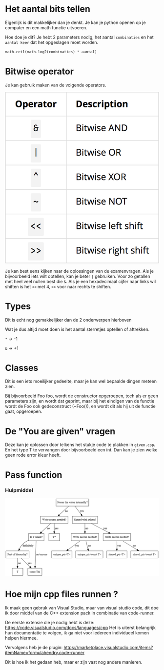 # Het aantal bits tellen

Eigenlijk is dit makkelijker dan je denkt.
Je kan je python openen op je computer en een math functie uitvoeren.

Hoe doe je dit? Je hebt 2 parameters nodig, het aantal `combinaties` en het `aantal keer` dat het opgeslagen moet worden.

```python
math.ceil(math.log2(combinaties) * aantal)
```

# Bitwise operator

Je kan gebruik maken van de volgende operators.

![bitwise-opreators](img/bitwise-operators.png)

Je kan best eens kijken naar de oplossingen van de examenvragen. 
Als je bijvoorbeeld iets wilt optellen, kan je beter `|` gebruiken.
Voor zo getallen met heel veel nullen best die `&`.
Als je een hexadecimaal cijfer naar links wil shiften is het `<<` met 4, `>>` voor naar rechts te shiften.

# Types

Dit is echt nog gemakkelijker dan de 2 onderwerpen hierboven

Wat je dus altijd moet doen is het aantal sterretjes optellen of aftrekken.

`*` -> -1

`&` -> +1

# Classes

Dit is een iets moeilijker gedeelte, maar je kan wel bepaalde dingen meteen zien.

Bij bijvoorbeeld Foo foo, wordt de constructor opgeroepen, toch als er geen parameters zijn, en wordt dat geprint, maar bij het eindigen van de functie wordt de Foo ook gedeconstruct (~Foo()), en wordt dit als hij uit de functie gaat, opgeroepen.

# De "You are given" vragen

Deze kan je oplossen door telkens het stukje code te plakken in `given.cpp`. En het type T te vervangen door bijvoorbeeld een int.
Dan kan je zien welke geen rode error kleur heeft.


# Pass function

### Hulpmiddel

![parameter-types](/img/parameter-types.png)


# Hoe mijn cpp files runnen ?

Ik maak geen gebruk van Visual Studio, maar van visual studio code, dit doe ik door middel van de C++ extension pack in combinatie van code-runner.

De eerste extensie die je nodig hebt is deze: https://code.visualstudio.com/docs/languages/cpp
Het is uiterst belangrijk hun documentatie te volgen, ik ga niet voor iedereen individueel komen helpen hiermee.

Vervolgens heb je de plugin: https://marketplace.visualstudio.com/items?itemName=formulahendry.code-runner

Dit is hoe ik het gedaan heb, maar er zijn vast nog andere manieren.